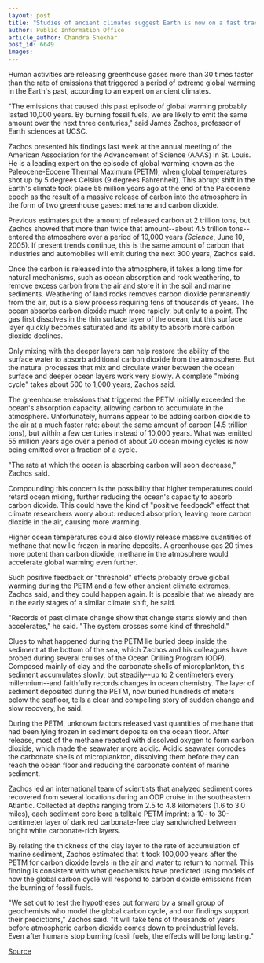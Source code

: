 ```yaml
---
layout: post
title: "Studies of ancient climates suggest Earth is now on a fast track to global warming"
author: Public Information Office
article_author: Chandra Shekhar
post_id: 6649
images:
---
```


<a name="content" id="content"></a>
<p>
  Human activities are releasing greenhouse gases more than 30 times faster than the rate of emissions that triggered a period of extreme global warming in the Earth's past, according to an expert on ancient climates.
</p>
<p>
  "The emissions that caused this past episode of global warming probably lasted 10,000 years. By burning fossil fuels, we are likely to emit the same amount over the next three centuries," said James Zachos, professor of Earth sciences at UCSC.
</p>
<p>
  Zachos presented his findings last week at the annual meeting of the American Association for the Advancement of Science (AAAS) in St. Louis. He is a leading expert on the episode of global warming known as the Paleocene-Eocene Thermal Maximum (PETM), when global temperatures shot up by 5 degrees Celsius (9 degrees Fahrenheit). This abrupt shift in the Earth's climate took place 55 million years ago at the end of the Paleocene epoch as the result of a massive release of carbon into the atmosphere in the form of two greenhouse gases: methane and carbon dioxide.
</p>
<p>
  Previous estimates put the amount of released carbon at 2 trillion tons, but Zachos showed that more than twice that amount--about 4.5 trillion tons--entered the atmosphere over a period of 10,000 years <i>(Science</i>, June 10, 2005). If present trends continue, this is the same amount of carbon that industries and automobiles will emit during the next 300 years, Zachos said.
</p>
<p>
  Once the carbon is released into the atmosphere, it takes a long time for natural mechanisms, such as ocean absorption and rock weathering, to remove excess carbon from the air and store it in the soil and marine sediments. Weathering of land rocks removes carbon dioxide permanently from the air, but is a slow process requiring tens of thousands of years. The ocean absorbs carbon dioxide much more rapidly, but only to a point. The gas first dissolves in the thin surface layer of the ocean, but this surface layer quickly becomes saturated and its ability to absorb more carbon dioxide declines.
</p>
<p>
  Only mixing with the deeper layers can help restore the ability of the surface water to absorb additional carbon dioxide from the atmosphere. But the natural processes that mix and circulate water between the ocean surface and deeper ocean layers work very slowly. A complete "mixing cycle" takes about 500 to 1,000 years, Zachos said.
</p>
<p>
  The greenhouse emissions that triggered the PETM initially exceeded the ocean's absorption capacity, allowing carbon to accumulate in the atmosphere. Unfortunately, humans appear to be adding carbon dioxide to the air at a much faster rate: about the same amount of carbon (4.5 trillion tons), but within a few centuries instead of 10,000 years. What was emitted 55 million years ago over a period of about 20 ocean mixing cycles is now being emitted over a fraction of a cycle.
</p>
<p>
  "The rate at which the ocean is absorbing carbon will soon decrease," Zachos said.
</p>
<p>
  Compounding this concern is the possibility that higher temperatures could retard ocean mixing, further reducing the ocean's capacity to absorb carbon dioxide. This could have the kind of "positive feedback" effect that climate researchers worry about: reduced absorption, leaving more carbon dioxide in the air, causing more warming.
</p>
<p>
  Higher ocean temperatures could also slowly release massive quantities of methane that now lie frozen in marine deposits. A greenhouse gas 20 times more potent than carbon dioxide, methane in the atmosphere would accelerate global warming even further.
</p>
<p>
  Such positive feedback or "threshold" effects probably drove global warming during the PETM and a few other ancient climate extremes, Zachos said, and they could happen again. It is possible that we already are in the early stages of a similar climate shift, he said.
</p>
<p>
  "Records of past climate change show that change starts slowly and then accelerates," he said. "The system crosses some kind of threshold."
</p>
<p>
  Clues to what happened during the PETM lie buried deep inside the sediment at the bottom of the sea, which Zachos and his colleagues have probed during several cruises of the Ocean Drilling Program (ODP). Composed mainly of clay and the carbonate shells of microplankton, this sediment accumulates slowly, but steadily--up to 2 centimeters every millennium--and faithfully records changes in ocean chemistry. The layer of sediment deposited during the PETM, now buried hundreds of meters below the seafloor, tells a clear and compelling story of sudden change and slow recovery, he said.
</p>
<p>
  During the PETM, unknown factors released vast quantities of methane that had been lying frozen in sediment deposits on the ocean floor. After release, most of the methane reacted with dissolved oxygen to form carbon dioxide, which made the seawater more acidic. Acidic seawater corrodes the carbonate shells of microplankton, dissolving them before they can reach the ocean floor and reducing the carbonate content of marine sediment.
</p>
<p>
  Zachos led an international team of scientists that analyzed sediment cores recovered from several locations during an ODP cruise in the southeastern Atlantic. Collected at depths ranging from 2.5 to 4.8 kilometers (1.6 to 3.0 miles), each sediment core bore a telltale PETM imprint: a 10- to 30-centimeter layer of dark red carbonate-free clay sandwiched between bright white carbonate-rich layers.
</p>
<p>
  By relating the thickness of the clay layer to the rate of accumulation of marine sediment, Zachos estimated that it took 100,000 years after the PETM for carbon dioxide levels in the air and water to return to normal. This finding is consistent with what geochemists have predicted using models of how the global carbon cycle will respond to carbon dioxide emissions from the burning of fossil fuels.
</p>
<p>
  "We set out to test the hypotheses put forward by a small group of geochemists who model the global carbon cycle, and our findings support their predictions," Zachos said. "It will take tens of thousands of years before atmospheric carbon dioxide comes down to preindustrial levels. Even after humans stop burning fossil fuels, the effects will be long lasting."
</p>
<p><a href="http://www1.ucsc.edu/currents/05-06/02-20/warming.asp" title="Permalink to warming">Source</a></p>
